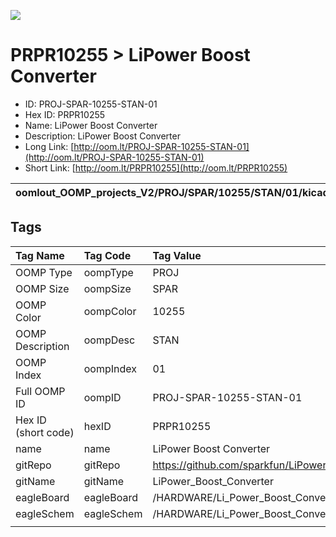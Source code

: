 


  
![][im]
# PRPR10255 > LiPower Boost Converter

- ID: PROJ-SPAR-10255-STAN-01
- Hex ID: PRPR10255
- Name: LiPower Boost Converter
- Description: LiPower Boost Converter
- Long Link: [http://oom.lt/PROJ-SPAR-10255-STAN-01](http://oom.lt/PROJ-SPAR-10255-STAN-01)
- Short Link: [http://oom.lt/PRPR10255](http://oom.lt/PRPR10255)
  

|oomlout_OOMP_projects_V2/PROJ/SPAR/10255/STAN/01/kicadPcb3dFront.png|oomlout_OOMP_projects_V2/PROJ/SPAR/10255/STAN/01/kicadPcb3dBack.png|oomlout_OOMP_projects_V2/PROJ/SPAR/10255/STAN/01/kicadPcb3d.png||
| :---: | :---: | :---: | :---: |

## Tags
  

|Tag Name|Tag Code|Tag Value|
| :--- | :--- | :--- |
|OOMP Type|oompType|PROJ|
|OOMP Size|oompSize|SPAR|
|OOMP Color|oompColor|10255|
|OOMP Description|oompDesc|STAN|
|OOMP Index|oompIndex|01|
|Full OOMP ID|oompID|PROJ-SPAR-10255-STAN-01|
|Hex ID (short code)|hexID|PRPR10255|
|name|name|LiPower Boost Converter|
|gitRepo|gitRepo|https://github.com/sparkfun/LiPower_Boost_Converter|
|gitName|gitName|LiPower_Boost_Converter|
|eagleBoard|eagleBoard|/HARDWARE/Li_Power_Boost_Converter.brd|
|eagleSchem|eagleSchem|/HARDWARE/Li_Power_Boost_Converter.sch|
||||



[im]: PROJ/SPAR/10255/STAN/01/kicadPcb3d_450.png
